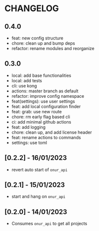<!--
Onur is free software: you can redistribute it and/or modify
it under the terms of the GNU General Public License as published by
the Free Software Foundation, either version 3 of the License, or
(at your option) any later version.

Onur is distributed in the hope that it will be useful,
but WITHOUT ANY WARRANTY; without even the implied warranty of
MERCHANTABILITY or FITNESS FOR A PARTICULAR PURPOSE.  See the
GNU General Public License for more details.

You should have received a copy of the GNU General Public License
along with Onur. If not, see <https://www.gnu.org/licenses/>.
-->

# CHANGELOG

## 0.4.0

- feat: new config structure
- chore: clean up and bump deps
- refactor: rename modules and reorganize

## 0.3.0

- local: add base functionalities
- local: add tests
- cli: use kong
- actions: master branch as default
- refactor: improve config namespace
- feat(settings): use user settings
- feat: add local configuration finder
- feat: grab: use new route
- chore: rm early flag based cli
- ci: add minimal github actions
- feat: add logging
- chore: clean up, and add license header
- feat: rename actions to commands
- settings: use toml

## [0.2.2] - 16/01/2023

- revert auto start of `onur_api`

## [0.2.1] - 15/01/2023

- start and hang on `onur_api`

## [0.2.0] - 14/01/2023

- Consumes `onur_api` to get all projects
